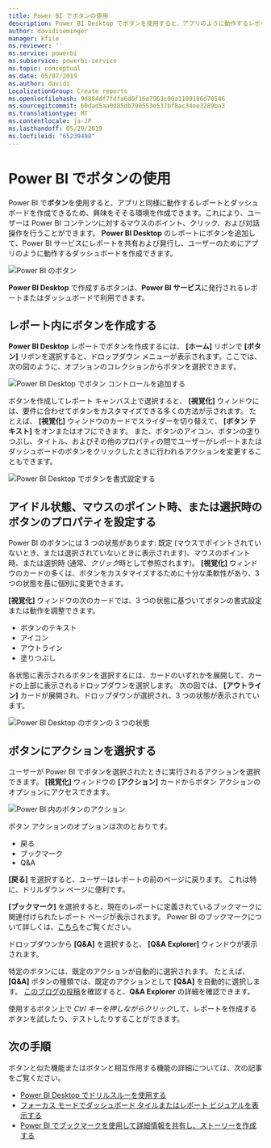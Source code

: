 ```yaml
---
title: Power BI でボタンの使用
description: Power BI Desktop でボタンを使用すると、アプリのように動作するレポートとダッシュボードを作成し、ユーザーとの連携を深めることができます。
author: davidiseminger
manager: kfile
ms.reviewer: ''
ms.service: powerbi
ms.subservice: powerbi-service
ms.topic: conceptual
ms.date: 05/07/2019
ms.author: davidi
LocalizationGroup: Create reports
ms.openlocfilehash: 9d884df7fdfa6d0f16e7963c00a1100186d70546
ms.sourcegitcommit: 60dad5aa0d85db790553e537bf8ac34ee3289ba3
ms.translationtype: MT
ms.contentlocale: ja-JP
ms.lasthandoff: 05/29/2019
ms.locfileid: "65239498"
---
```

# <a name="using-buttons-in-power-bi"></a>Power BI でボタンの使用
Power BI で**ボタン**を使用すると、アプリと同様に動作するレポートとダッシュボードを作成できるため、興味をそそる環境を作成できます。これにより、ユーザーは Power BI コンテンツに対するマウスのポイント、クリック、および対話操作を行うことができます。 **Power BI Desktop** のレポートにボタンを追加して、Power BI サービスにレポートを共有および発行し、ユーザーのためにアプリのように動作するダッシュボードを作成できます。

![Power BI のボタン](media/desktop-buttons/desktop-buttons_01.png)

**Power BI Desktop** で作成するボタンは、**Power BI サービス**に発行されるレポートまたはダッシュボードで利用できます。

## <a name="creating-buttons-in-reports"></a>レポート内にボタンを作成する
**Power BI Desktop** レポートでボタンを作成するには、 **[ホーム]** リボンで **[ボタン]** リボンを選択すると、ドロップダウン メニューが表示されます。ここでは、次の図のように、オプションのコレクションからボタンを選択できます。 

![Power BI Desktop でボタン コントロールを追加する](media/desktop-buttons/desktop-buttons_02.png)

ボタンを作成してレポート キャンバス上で選択すると、 **[視覚化]** ウィンドウには、要件に合わせてボタンをカスタマイズできる多くの方法が示されます。 たとえば、 **[視覚化]** ウィンドウのカードでスライダーを切り替えて、 **[ボタン テキスト]** をオンまたはオフにできます。 また、ボタンのアイコン、ボタンの塗りつぶし、タイトル、およびその他のプロパティの間でユーザーがレポートまたはダッシュボードのボタンをクリックしたときに行われるアクションを変更することもできます。

![Power BI Desktop でボタンを書式設定する](media/desktop-buttons/desktop-buttons_03.png)

## <a name="set-button-properties-when-idle-hovered-over-or-selected"></a>アイドル状態、マウスのポイント時、または選択時のボタンのプロパティを設定する

Power BI のボタンには 3 つの状態があります: 既定 (マウスでポイントされていないとき、または選択されていないときに表示されます)、マウスのポイント時、または選択時 (通常、*クリック*時として参照されます)。 **[視覚化]** ウィンドウのカードの多くは、ボタンをカスタマイズするために十分な柔軟性があり、3 つの状態を基に個別に変更できます。

**[視覚化]** ウィンドウの次のカードでは、3 つの状態に基づいてボタンの書式設定または動作を調整できます。

* ボタンのテキスト
* アイコン
* アウトライン
* 塗りつぶし

各状態に表示されるボタンを選択するには、カードのいずれかを展開して、カードの上部に表示されるドロップダウンを選択します。 次の図では、 **[アウトライン]** カードが展開され、ドロップダウンが選択され、3 つの状態が表示されています。

![Power BI Desktop のボタンの 3 つの状態](media/desktop-buttons/desktop-buttons_04.png)


## <a name="select-the-action-for-a-button"></a>ボタンにアクションを選択する

ユーザーが Power BI でボタンを選択されたときに実行されるアクションを選択できます。 **[視覚化]** ウィンドウの **[アクション]** カードからボタン アクションのオプションにアクセスできます。

![Power BI 内のボタンのアクション](media/desktop-buttons/desktop-buttons_05.png)

ボタン アクションのオプションは次のとおりです。

* 戻る
* ブックマーク
* Q&A

**[戻る]** を選択すると、ユーザーはレポートの前のページに戻ります。 これは特に、ドリルダウン ページに便利です。

**[ブックマーク]** を選択すると、現在のレポートに定義されているブックマークに関連付けられたレポート ページが表示されます。 Power BI のブックマークについて詳しくは、[こちら](desktop-bookmarks.md)をご覧ください。 

ドロップダウンから **[Q&A]** を選択すると、 **[Q&A Explorer]** ウィンドウが表示されます。 

特定のボタンには、既定のアクションが自動的に選択されます。 たとえば、 **[Q&A]** ボタンの種類では、既定のアクションとして **[Q&A]** を自動的に選択します。 [このブログの投稿](https://powerbi.microsoft.com/blog/power-bi-desktop-april-2018-feature-summary/#Q&AExplorer)を確認すると、**Q&A Explorer** の詳細を確認できます。

使用するボタン上で *Ctrl キーを押しながらクリック*して、レポートを作成するボタンを試したり、テストしたりすることができます。 

## <a name="next-steps"></a>次の手順
ボタンと似た機能またはボタンと相互作用する機能の詳細については、次の記事をご覧ください。

* [Power BI Desktop でドリルスルーを使用する](desktop-drillthrough.md)
* [フォーカス モードでダッシュボード タイルまたはレポート ビジュアルを表示する](consumer/end-user-focus.md)
* [Power BI でブックマークを使用して詳細情報を共有し、ストーリーを作成する](desktop-bookmarks.md)

